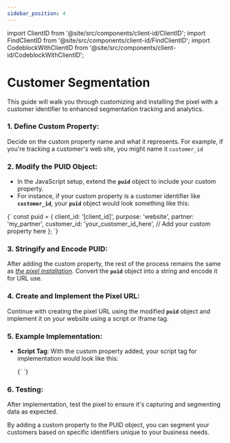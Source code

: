 ```yaml
---
sidebar_position: 4
---
```


import ClientID from '@site/src/components/client-id/ClientID';
import FindClientID from '@site/src/components/client-id/FindClientID';
import CodeblockWithClientID from '@site/src/components/client-id/CodeblockWithClientID';

# Customer Segmentation

This guide will walk you through customizing and installing the pixel with a customer identifier to enhanced segmentation tracking and analytics.

### 1. **Define Custom Property**:

Decide on the custom property name and what it represents. For example, if you're tracking a customer's web site, you might name it `customer_id`

### 2. **Modify the PUID Object**:

- In the JavaScript setup, extend the **`puid`** object to include your custom property.
- For instance, if your custom property is a customer identifier like **`customer_id`**, your **`puid`** object would look something like this:

<FindClientID />

<CodeblockWithClientID className="language-js">
{`
const puid = {
  client_id: '[client_id]',
  purpose: 'website',
  partner: 'my_partner',
  customer_id: 'your_customer_id_here', // Add your custom property here
};
`}
</CodeblockWithClientID>

### 3. **Stringify and Encode PUID**:

After adding the custom property, the rest of the process remains the same as _[the pixel installation](/docs/resolution-pixel/install-pixel)_. Convert the **`puid`** object into a string and encode it for URL use.

### 4. **Create and Implement the Pixel URL**:

Continue with creating the pixel URL using the modified **`puid`** object and implement it on your website using a script or iframe tag.

### 5. **Example Implementation**:

- **Script Tag**: With the custom property added, your script tag for implementation would look like this:

  <CodeblockWithClientID className="language-html">
  {`
   <script>
      const clientId = '[client_id]';
      const pid = '48a021d87720f17403d730658979d7f60e9cec91937e82072c66f611748dd47d';
      const puid = {
        client_id: clientId,
        purpose: 'website',
        partner: 'my_partner',
        customer_id: 'your_customer_id_here', // Your custom property
      };
      const encodedPuid = encodeURIComponent(JSON.stringify(puid));
      const pixelUrl = 'https://a.usbrowserspeed.com/cs?pid=' + pid + '&puid=' + encodedPuid;
      const script = document.createElement('script');
      script.src = pixelUrl;
      document.body.appendChild(script);
    </script>
  `}
  </CodeblockWithClientID>

### 6. **Testing**:

After implementation, test the pixel to ensure it's capturing and segmenting data as expected.

By adding a custom property to the PUID object, you can segment your customers based on specific identifiers unique to your business needs.
